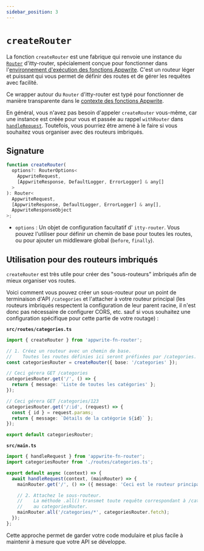 ```yaml
---
sidebar_position: 3
---
```


# `createRouter`

La fonction `createRouter` est une fabrique qui renvoie une instance du [`Router`](https://itty.dev/itty-router/routers/) d'itty-router, spécialement conçue pour fonctionner dans l'[environnement d'exécution des fonctions Appwrite](https://appwrite.io/products/functions). C'est un routeur léger et puissant qui vous permet de définir des routes et de gérer les requêtes avec facilité.

Ce wrapper autour du `Router` d'itty-router est typé pour fonctionner de manière transparente dans le [contexte des fonctions Appwrite](https://appwrite.io/docs/products/functions/develop#context-object).

En général, vous n'avez pas besoin d'appeler `createRouter` vous-même, car une instance est créée pour vous et passée au rappel `withRouter` dans [`handleRequest`](./handleRequest.md). Toutefois, vous pourriez être amené à le faire si vous souhaitez vous organiser avec des routeurs imbriqués.

## Signature

```typescript
function createRouter(
  options?: RouterOptions<
    AppwriteRequest,
    [AppwriteResponse, DefaultLogger, ErrorLogger] & any[]
  >
): Router<
  AppwriteRequest,
  [AppwriteResponse, DefaultLogger, ErrorLogger] & any[],
  AppwriteResponseObject
>;
```

- `options` : Un objet de configuration facultatif d' `itty-router`. Vous pouvez l'utiliser pour définir un chemin de base pour toutes les routes, ou pour ajouter un middleware global (`before`, `finally`).

## Utilisation pour des routeurs imbriqués

`createRouter` est très utile pour créer des "sous-routeurs" imbriqués afin de mieux organiser vos routes.

Voici comment vous pouvez créer un sous-routeur pour un point de terminaison d'API `/categories` et l'attacher à votre routeur principal (les routeurs imbriqués respectent la configuration de leur parent racine, il n'est donc pas nécessaire de configurer CORS, etc. sauf si vous souhaitez une configuration spécifique pour cette partie de votre routage) :

**`src/routes/categories.ts`**

```typescript
import { createRouter } from 'appwrite-fn-router';

// 1. Créez un routeur avec un chemin de base.
//    Toutes les routes définies ici seront préfixées par /categories.
const categoriesRouter = createRouter({ base: '/categories' });

// Ceci gérera GET /categories
categoriesRouter.get('/', () => {
  return { message: 'Liste de toutes les catégories' };
});

// Ceci gérera GET /categories/123
categoriesRouter.get('/:id', (request) => {
  const { id } = request.params;
  return { message: `Détails de la catégorie ${id}` };
});

export default categoriesRouter;
```

**`src/main.ts`**

```typescript
import { handleRequest } from 'appwrite-fn-router';
import categoriesRouter from './routes/categories.ts';

export default async (context) => {
  await handleRequest(context, (mainRouter) => {
    mainRouter.get('/', () => ({ message: 'Ceci est le routeur principal' }));

    // 2. Attachez le sous-routeur.
    //    La méthode .all() transmet toute requête correspondant à /categories/*
    //    au categoriesRouter.
    mainRouter.all('/categories/*', categoriesRouter.fetch);
  });
};
```

Cette approche permet de garder votre code modulaire et plus facile à maintenir à mesure que votre API se développe.
